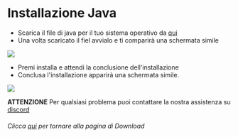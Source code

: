# Installazione Java

- Scarica il file di java per il tuo sistema operativo da [qui](https://corretto.aws/downloads/latest/amazon-corretto-17-x64-windows-jdk.msi)
- Una volta scaricato il fiel avvialo e ti comparirà una schermata simile

![](https://github.com/LIUKRAST/HemeraldProjectsCommunity/blob/main/assets/hemerald/textures/wiki/modpack/CreateCraft/2.png?raw=true)

- Premi installa e attendi la conclusione dell'installazione
- Conclusa l'installazione apparirà una schermata simile.

![](https://github.com/LIUKRAST/HemeraldProjectsCommunity/blob/main/assets/hemerald/textures/wiki/modpack/CreateCraft/3.png?raw=true)

**ATTENZIONE** Per qualsiasi problema puoi contattare la nostra assistenza su [discord](https://discord.gg/hemerald)

###### Clicca [qui](https://github.com/LIUKRAST/HemeraldProjectsCommunity/blob/main/wiki/introduzione/Download.md) per tornare alla pagina di Download